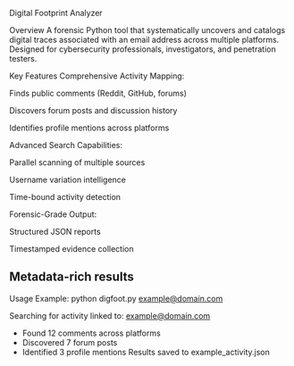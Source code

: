 Digital Footprint Analyzer

 Overview
A forensic Python tool that systematically uncovers and catalogs digital traces associated with an email address across multiple platforms. Designed for cybersecurity professionals, investigators, and penetration testers.

 Key Features
Comprehensive Activity Mapping:

Finds public comments (Reddit, GitHub, forums)

Discovers forum posts and discussion history

Identifies profile mentions across platforms

Advanced Search Capabilities:

Parallel scanning of multiple sources

Username variation intelligence

Time-bound activity detection

Forensic-Grade Output:

Structured JSON reports

Timestamped evidence collection

Metadata-rich results
---------------------------------------------------------------------------------------------------------------------------------------------------------------------------
Usage Example:
python digfoot.py example@domain.com

Searching for activity linked to: example@domain.com
- Found 12 comments across platforms
- Discovered 7 forum posts
- Identified 3 profile mentions
Results saved to example_activity.json
